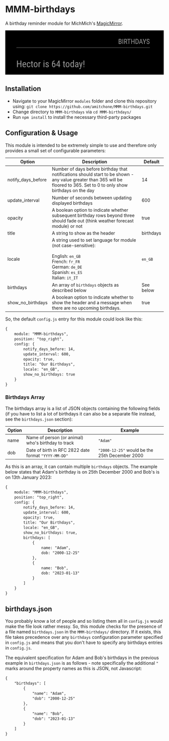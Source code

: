 # MMM-birthdays
A birthday reminder module for MichMich's [MagicMirror](https://magicmirror.builders/).

![Screenshot](https://github.com/amitchone/MMM-birthdays/blob/main/example.png "Screenshot")

## Installation
- Navigate to your MagicMirror `modules` folder and clone this repository using: `git clone https://github.com/amitchone/MMM-birthdays.git`
- Change directory to `MMM-birthdays` via `cd MMM-birthdays/`
- Run `npm install` to install the necessary third-party packages

## Configuration & Usage
This module is intended to be extremely simple to use and therefore only provides a small set of configurable parameters:

| Option  | Description  | Default  |
|---|---|---|
| notify_days_before  | Number of days before birthday that notifications should start to be shown - any value greater than 365 will be floored to 365. Set to 0 to only show birthdays on the day  | 14  |
| update_interval  | Number of seconds between updating displayed birthdays  | 600  |
| opacity  | A boolean option to indicate whether subsequent birthday rows beyond three should fade out (think weather forecast module) or not | true  |
| title  | A string to show as the header | birthdays  |
| locale  | A string used to set language for module (not case-sensitive):<br /><br />English: `en_GB` <br />French: `fr_FR` <br />German: `de_DE` <br />Spanish: `es_ES` <br /> Italian: `it_IT` | `en_GB`  |
| birthdays  | An array of `birthdays` objects as described below | See below  |
| show_no_birthdays  | A boolean option to indicate whether to show the header and a message when there are no upcoming birthdays. | true  |

So, the default `config.js` entry for this module could look like this:

```
{
    module: "MMM-birthdays",
    position: "top_right",
    config: {
        notify_days_before: 14,
        update_interval: 600,
        opacity: true,
        title: "Our Birthdays",
        locale: "en_GB",
        show_no_birthdays: true
    }
}
```

### Birthdays Array
The birthdays array is a list of JSON objects containing the following fields (if you have to list a lot of birthdays it can also be a separate file instead, see the `birthdays.json` section):

| Option  | Description  | Example  |
|---|---|---|
| name  | Name of person (or animal) who's birthday to track  | `"Adam"`  |
| dob  | Date of birth in RFC 2822 date format `"YYYY-MM-DD"` | `"2000-12-25"` would be the 25th December 2000  |

As this is an array, it can contain multiple `birthdays` objects. The example below states that Adam's birthday is on 25th December 2000 and Bob's is on 13th January 2023:

```
{
    module: "MMM-birthdays",
    position: "top_right",
    config: {
        notify_days_before: 14,
        update_interval: 600,
        opacity: true,
        title: "Our Birthdays",
        locale: "en_GB",
        show_no_birthdays: true,
        birthdays: [
            {
                name: "Adam",
                dob: "2000-12-25"
            },
            {
                name: "Bob",
                dob: "2023-01-13"
            }
        ]
    }
}
```

## birthdays.json
You probably know a lot of people and so listing them all in `config.js` would make the file look rather messy. So, this module checks for the presence of a file named `birthdays.json` in the `MMM-birthdays/` directory. If it exists, this file takes precedence over any `birthdays` configuration parameter specified in `config.js` and means that you don't have to specify any birthdays entries in `config.js`.

The equivalent specification for Adam and Bob's birthdays in the previous example in `birthdays.json` is as follows - note specifically the additional `"` marks around the property names as this is JSON, not Javascript:

```
{
    "birthdays": [
        {
            "name": "Adam",
            "dob": "2000-12-25"
        },
        {
            "name": "Bob",
            "dob": "2023-01-13"
        }
    ]
}
```
